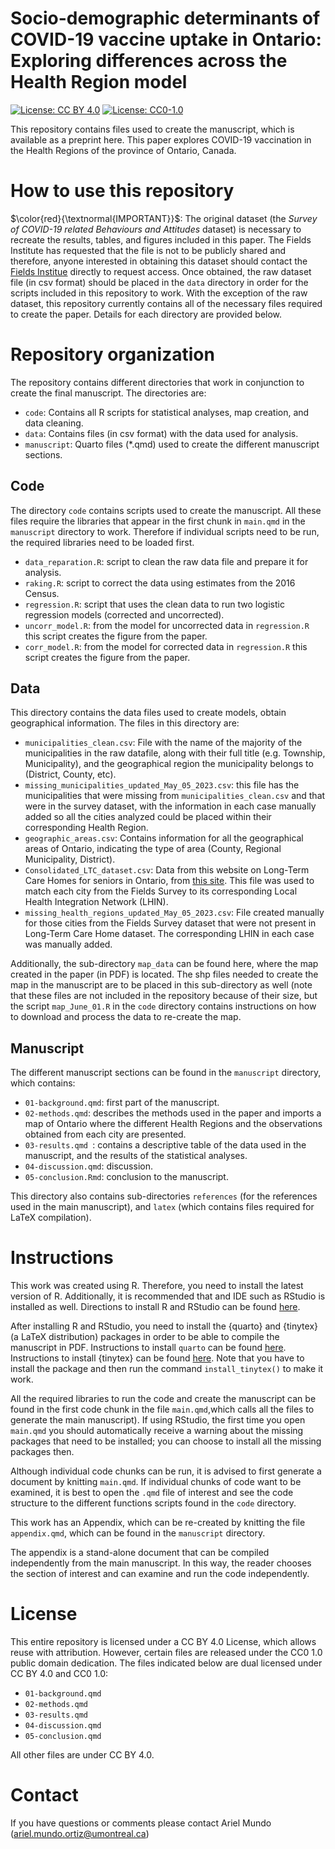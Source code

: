 Socio-demographic determinants of COVID-19 vaccine uptake in Ontario: Exploring differences across the Health Region model
====================================================================================================================================

[![License: CC BY 4.0](https://img.shields.io/badge/License%20All-CC%20BY%204.0-lightgrey)](https://creativecommons.org/licenses/by/4.0/) [![License: CC0-1.0](https://img.shields.io/badge/License%20Parts-CC0%201.0-lightgrey)](http://creativecommons.org/publicdomain/zero/1.0/)


This repository contains files used to create the manuscript, which is available as a preprint here. This paper explores COVID-19 vaccination in the Health Regions of the province of Ontario, Canada.

# How to use this repository

$\color{red}{\textnormal{IMPORTANT}}$: The original dataset (the _Survey of COVID-19 related Behaviours and Attitudes_ dataset) is necessary to recreate the results, tables, and figures included in this paper. The Fields Institute has requested that the file is not to be publicly shared and therefore, anyone interested in obtaining this dataset should contact the [Fields Institue](http://www.fields.utoronto.ca/people-and-contacts) directly to request access. Once obtained, the raw dataset file (in csv format) should be placed in the `data` directory in order for the scripts included in this repository to work. With the exception of the raw dataset, this repository currently contains all of the necessary files required to create the paper. Details for each directory are provided below.


# Repository organization

The repository contains different directories that work in conjunction to create the final manuscript. The directories are:

- `code`: Contains all R scripts for statistical analyses, map creation, and data cleaning.
- `data`: Contains files (in csv format) with the data used for analysis.
- `manuscript`: Quarto files (*.qmd) used to create the different manuscript sections.

## Code

The directory `code` contains scripts used to create the manuscript. All these files require the libraries that appear in the first chunk in `main.qmd` in the `manuscript` directory to work. Therefore if individual scripts need to be run, the required libraries need to be loaded first.

- `data_reparation.R`: script to clean the raw data file and prepare it for analysis.
- `raking.R`: script to correct the data using estimates from the 2016 Census.
- `regression.R`: script that uses the clean data to run two logistic regression models (corrected and uncorrected).
- `uncorr_model.R`: from the model for uncorrected data in `regression.R` this script creates the figure from the paper.
- `corr_model.R`: from the model for corrected data in `regression.R` this script creates the figure from the paper.

## Data

This directory contains the data files used to create models, obtain geographical information. The files in this directory are:

- `municipalities_clean.csv`: File with the name of the majority of the municipalities in the raw datafile, along with their full title (e.g. Township, Municipality), and the geographical region the municipality belongs to (District, County, etc).
- `missing_municipalities_updated_May_05_2023.csv`: this file has the municipalities that were missing from `municipalities_clean.csv` and that were in the survey dataset,  with the information in each case manually added so all the cities analyzed could be placed within their corresponding Health Region.
- `geographic_areas.csv`: Contains information for all the geographical areas of Ontario, indicating the type of area (County, Regional Municipality, District).
- `Consolidated_LTC_dataset.csv`: Data from this website on Long-Term Care Homes for seniors in Ontario, from [this site](https://paulallen.ca/consolidated-dataset-of-ltc-homes-in-ontario/). This file was used to match each city from the Fields Survey to its corresponding Local Health Integration Network (LHIN).
- `missing_health_regions_updated_May_05_2023.csv`: File created manually for those cities from the Fields Survey dataset that were not present in Long-Term Care Home dataset. The corresponding LHIN in each case was manually added.

Additionally, the sub-directory `map_data` can be found here, where the map created in the paper (in PDF) is located. The shp files needed to create the map in the manuscript are to be placed in this sub-directory as well (note that these files are not included in the repository because of their size, but the script `map_June_01.R` in the `code` directory contains instructions on how to download and process the data to re-create the map.

## Manuscript
The different manuscript sections can be found in the `manuscript` directory, which contains:

- `01-background.qmd`: first part of the manuscript.
- `02-methods.qmd`: describes the methods used in the paper and imports a map of Ontario where the different Health Regions and the observations obtained from each city are presented.
- `03-results.qmd `:  contains a descriptive table of the data used in the manuscript, and the results of the statistical analyses. 
- `04-discussion.qmd`: discussion.
- `05-conclusion.Rmd`: conclusion to the manuscript.

This directory also contains sub-directories `references` (for the references used in the main manuscript), and `latex` (which contains files required for LaTeX compilation).



# Instructions

This work was created using R. Therefore, you need to install the latest version of R. Additionally, it is recommended that and IDE such as RStudio is installed as well. Directions to install R and RStudio can be found [here](https://rstudio-education.github.io/hopr/starting.html). <br>

After installing R and RStudio, you need to install the {quarto} and {tinytex} (a LaTeX distribution) packages in order to be able to compile the manuscript in PDF. Instructions to install `quarto` can be found [here](https://quarto.org/docs/get-started/).<br>
Instructions to install {tinytex} can be found [here](https://yihui.org/tinytex/). Note that you have to install the package and then run the command `install_tinytex()` to make it work.

All the required libraries to run the code and create the manuscript can be found in the first code chunk in the file `main.qmd`,which calls all the files to generate the main manuscript). If using RStudio, the first time you open `main.qmd` you should automatically receive a warning about the missing packages that need to be installed; you can choose to install all the missing packages then.

Although individual code chunks can be run, it is advised to first generate a document by knitting `main.qmd`. If individual chunks of code want to be examined, it is best to open the `.qmd` file of interest and see the code structure to the different functions scripts found in the `code` directory.


This work has an Appendix, which can be re-created by knitting the file `appendix.qmd`, which can be found in the `manuscript` directory. 

The appendix is a stand-alone document that can be compiled independently from the main manuscript. In this way, the reader chooses the section of interest and can examine and run the code independently.

# License

This entire repository is licensed under a CC BY 4.0 License, which allows reuse with attribution. However, certain files are released under the CC0 1.0 public domain dedication. The files indicated below are dual licensed under CC BY 4.0 and CC0 1.0:

- `01-background.qmd`
- `02-methods.qmd`
- `03-results.qmd`
- `04-discussion.qmd`
- `05-conclusion.qmd`

All other files are under CC BY 4.0.

# Contact

If you have questions or comments please contact Ariel Mundo (ariel.mundo.ortiz@umontreal.ca)
